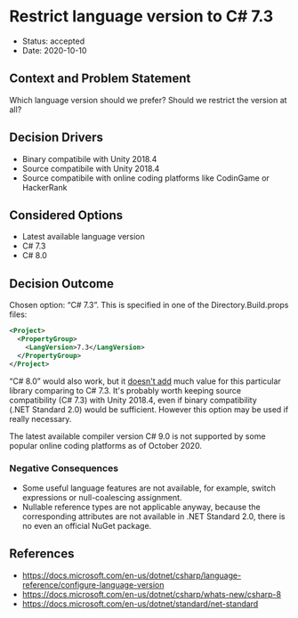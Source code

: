 # Restrict language version to C# 7.3

* Status: accepted
* Date: 2020-10-10

## Context and Problem Statement

Which language version should we prefer? Should we restrict the version at all?

## Decision Drivers

* Binary compatibile with Unity 2018.4
* Source compatibile with Unity 2018.4
* Source compatibile with online coding platforms like CodinGame or HackerRank

## Considered Options

* Latest available language version
* C# 7.3
* C# 8.0

## Decision Outcome

Chosen option: “C# 7.3”.
This is specified in one of the Directory.Build.props files:
```xml
<Project>
  <PropertyGroup>
    <LangVersion>7.3</LangVersion>
  </PropertyGroup>
</Project>
```

“C# 8.0” would also work, but it [doesn't add](https://docs.microsoft.com/en-us/dotnet/csharp/whats-new/csharp-8) much value for this particular library comparing to C# 7.3.
It's probably worth keeping source compatibility (C# 7.3) with Unity 2018.4, even if binary compatibility (.NET Standard 2.0) would be sufficient.
However this option may be used if really necessary.

The latest available compiler version C# 9.0 is not supported by some popular online coding platforms as of October 2020.

### Negative Consequences

* Some useful language features are not available, for example, switch expressions or null-coalescing assignment.
* Nullable reference types are not applicable anyway, because the corresponding attributes are not available in .NET Standard 2.0, there is no even an official NuGet package.

## References

* https://docs.microsoft.com/en-us/dotnet/csharp/language-reference/configure-language-version
* https://docs.microsoft.com/en-us/dotnet/csharp/whats-new/csharp-8
* https://docs.microsoft.com/en-us/dotnet/standard/net-standard
